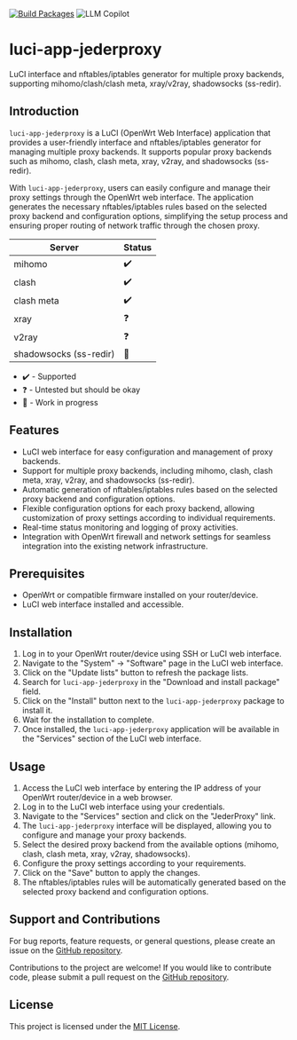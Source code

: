 [![Build Packages](https://github.com/ttimasdf/luci-app-jederproxy/actions/workflows/build.yml/badge.svg?branch=main)](https://github.com/ttimasdf/luci-app-jederproxy/actions/workflows/build.yml)
![LLM Copilot](https://img.shields.io/badge/copilot-gpt--3.5--turbo-purple)


# luci-app-jederproxy

LuCI interface and nftables/iptables generator for multiple proxy backends, supporting mihomo/clash/clash meta, xray/v2ray, shadowsocks (ss-redir).

## Introduction

`luci-app-jederproxy` is a LuCI (OpenWrt Web Interface) application that provides a user-friendly interface and nftables/iptables generator for managing multiple proxy backends. It supports popular proxy backends such as mihomo, clash, clash meta, xray, v2ray, and shadowsocks (ss-redir).

With `luci-app-jederproxy`, users can easily configure and manage their proxy settings through the OpenWrt web interface. The application generates the necessary nftables/iptables rules based on the selected proxy backend and configuration options, simplifying the setup process and ensuring proper routing of network traffic through the chosen proxy.


| Server              | Status  |
|---------------------|---------|
| mihomo              | ✔️  |
| clash               | ✔️  |
| clash meta          | ✔️  |
| xray                | ❓  |
| v2ray               | ❓  |
| shadowsocks (ss-redir) | 🚧  |

- ✔️ - Supported
- ❓ - Untested but should be okay
- 🚧 - Work in progress

## Features

- LuCI web interface for easy configuration and management of proxy backends.
- Support for multiple proxy backends, including mihomo, clash, clash meta, xray, v2ray, and shadowsocks (ss-redir).
- Automatic generation of nftables/iptables rules based on the selected proxy backend and configuration options.
- Flexible configuration options for each proxy backend, allowing customization of proxy settings according to individual requirements.
- Real-time status monitoring and logging of proxy activities.
- Integration with OpenWrt firewall and network settings for seamless integration into the existing network infrastructure.

## Prerequisites

- OpenWrt or compatible firmware installed on your router/device.
- LuCI web interface installed and accessible.

## Installation

1. Log in to your OpenWrt router/device using SSH or LuCI web interface.
2. Navigate to the "System" -> "Software" page in the LuCI web interface.
3. Click on the "Update lists" button to refresh the package lists.
4. Search for `luci-app-jederproxy` in the "Download and install package" field.
5. Click on the "Install" button next to the `luci-app-jederproxy` package to install it.
6. Wait for the installation to complete.
7. Once installed, the `luci-app-jederproxy` application will be available in the "Services" section of the LuCI web interface.

## Usage

1. Access the LuCI web interface by entering the IP address of your OpenWrt router/device in a web browser.
2. Log in to the LuCI web interface using your credentials.
3. Navigate to the "Services" section and click on the "JederProxy" link.
4. The `luci-app-jederproxy` interface will be displayed, allowing you to configure and manage your proxy backends.
5. Select the desired proxy backend from the available options (mihomo, clash, clash meta, xray, v2ray, shadowsocks).
6. Configure the proxy settings according to your requirements.
7. Click on the "Save" button to apply the changes.
8. The nftables/iptables rules will be automatically generated based on the selected proxy backend and configuration options.

## Support and Contributions

For bug reports, feature requests, or general questions, please create an issue on the [GitHub repository](https://github.com/ttimasdf/luci-app-jederproxy).

Contributions to the project are welcome! If you would like to contribute code, please submit a pull request on the [GitHub repository](https://github.com/ttimasdf/luci-app-jederproxy).

## License

This project is licensed under the [MIT License](LICENSE).
